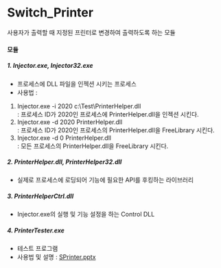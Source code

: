 # Switch_Printer
사용자가 출력할 때 지정된 프린터로 변경하여 출력하도록 하는 모듈

#### 모듈 
##### 1. Injector.exe, Injector32.exe
  - 프로세스에 DLL 파일을 인젝션 시키는 프로세스  
  - 사용법 :  
  1) Injector.exe -i 2020 c:\Test\PrinterHelper.dll  
   : 프로세스 ID가 2020인 프로세스에 PrinterHelper.dll을 인젝션 시킨다.  
  2) Injector.exe -d 2020 PrinterHelper.dll  
   : 프로세스 ID가 2020인 프로세스의 PrinterHelper.dll을 FreeLibrary 시킨다.  
  3) Injector.exe -d 0 PrinterHelper.dll  
   : 모든 프로세스의 PrinterHelper.dll을 FreeLibrary 시킨다.  
##### 2. PrinterHelper.dll, PrinterHelper32.dll
   - 실제로 프로세스에 로딩되어 기능에 필요한 API를 후킹하는 라이브러리
##### 3. PrinterHelperCtrl.dll
   - Injector.exe의 실행 및 기능 설정을 하는 Control DLL
##### 4. PrinterTester.exe
   - 테스트 프로그램  
   - 사용법 및 설명 : [SPrinter.pptx](https://github.com/neoqmin/Switch_Printer/blob/master/Documents/SPrinter.pptx)
   
  
